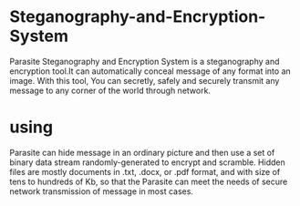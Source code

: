 # Steganography-and-Encryption-System
Parasite Steganography and Encryption System is a steganography and encryption tool.It can automatically conceal message of any format into an image.
With this tool, You can secretly, safely and securely transmit any message to any corner of the world through network. 
# using
Parasite can hide message in an ordinary picture and then use a set of binary data stream randomly-generated to encrypt and scramble. Hidden files are mostly documents in .txt, .docx, or .pdf format, and with size of tens to hundreds of Kb, so that the Parasite can meet the needs of secure network transmission of message in most cases. 
